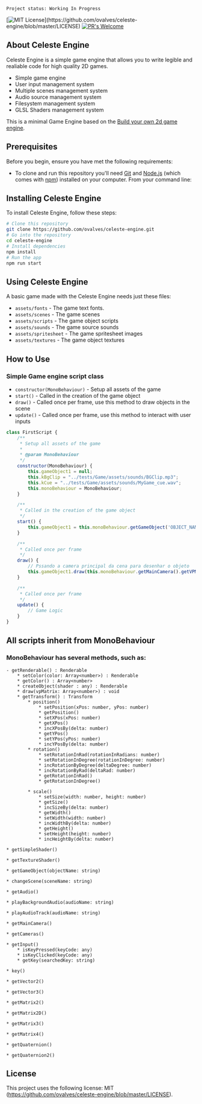```
Project status: Working In Progress
```

[![MIT License](https://img.shields.io/apm/l/atomic-design-ui.svg?)](https://github.com/ovalves/celeste-engine/blob/master/LICENSE)
[![PR's Welcome](https://img.shields.io/badge/PRs-welcome-brightgreen.svg?style=flat)](http://makeapullrequest.com)

## About Celeste Engine
Celeste Engine is a simple game engine that allows you to write legible and realiable code for high quality 2D games.
- Simple game engine
- User input management system
- Multiple scenes management system
- Audio source management system
- Filesystem management system
- GLSL Shaders management system

This is a minimal Game Engine based on the [Build your own 2d game engine](https://github.com/apress/build-your-own-2d-game-engine).

## Prerequisites

Before you begin, ensure you have met the following requirements:
* To clone and run this repository you'll need [Git](https://git-scm.com) and [Node.js](https://nodejs.org/en/download/) (which comes with [npm](http://npmjs.com)) installed on your computer. From your command line:

## Installing Celeste Engine

To install Celeste Engine, follow these steps:

```bash
# Clone this repository
git clone https://github.com/ovalves/celeste-engine.git
# Go into the repository
cd celeste-engine
# Install dependencies
npm install
# Run the app
npm run start
```

## Using Celeste Engine

A basic game made with the Celeste Engine needs just these files:

- `assets/fonts` - The game text fonts.
- `assets/scenes` - The game scenes
- `assets/scripts` - The game object scripts
- `assets/sounds` - The game source sounds
- `assets/spritesheet` - The game spritesheet images
- `assets/textures` - The game object textures

## How to Use
### Simple Game engine script class
- `constructor(MonoBehaviour)` - Setup all assets of the game
- `start()` - Called in the creation of the game object
- `draw()` - Called once per frame, use this method to draw objects in the scene
- `update()` - Called once per frame, use this method to interact with user inputs
```js
class FirstScript {
    /**
     * Setup all assets of the game
     *
     * @param MonoBehaviour
     */
    constructor(MonoBehaviour) {
        this.gameObject1 = null;
        this.kBgClip = "../tests/Game/assets/sounds/BGClip.mp3";
        this.kCue = "../tests/Game/assets/sounds/MyGame_cue.wav";
        this.monoBehaviour = MonoBehaviour;
    }

    /**
     * Called in the creation of the game object
     */
    start() {
        this.gameObject1 = this.monoBehaviour.getGameObject('OBJECT_NAME');
    }

    /**
     * Called once per frame
     */
    draw() {
        // Pssando a camera principal da cena para desenhar o objeto
        this.gameObject1.draw(this.monoBehaviour.getMainCamera().getVPMatrix());
    }

    /**
     * Called once per frame
     */
    update() {
        // Game Logic
    }
}
```

## All scripts inherit from MonoBehaviour
### MonoBehaviour has several methods, such as:
```
- getRenderable() : Renderable
    * setColor(color: Array<number>) : Renderable
    * getColor() : Array<number>
    * createObject(shader : any) : Renderable
    * draw(vpMatrix: Array<number>) : void
    * getTransform() : Transform
        * position()
            * setPosition(xPos: number, yPos: number)
            * getPosition()
            * setXPos(xPos: number)
            * getXPos()
            * incXPosBy(delta: number)
            * getYPos()
            * setYPos(yPos: number)
            * incYPosBy(delta: number)
        * rotation()
            * setRotationInRad(rotationInRadians: number)
            * setRotationInDegree(rotationInDegree: number)
            * incRotationByDegree(deltaDegree: number)
            * incRotationByRad(deltaRad: number)
            * getRotationInRad()
            * getRotationInDegree()

        * scale()
            * setSize(width: number, height: number)
            * getSize()
            * incSizeBy(delta: number)
            * getWidth()
            * setWidth(width: number)
            * incWidthBy(delta: number)
            * getHeight()
            * setHeight(height: number)
            * incHeightBy(delta: number)
```

```
* getSimpleShader()
```

```
* getTextureShader()
```

```
* getGameObject(objectName: string)
```

```
* changeScene(sceneName: string)
```

```
* getAudio()
```

```
* playBackgroundAudio(audioName: string)
```

```
* playAudioTrack(audioName: string)
```

```
* getMainCamera()
```

```
* getCameras()
```

```
* getInput()
    * isKeyPressed(keyCode: any)
    * isKeyClicked(keyCode: any)
    * getKey(searchedKey: string)
```

```    
* key()
```

```
* getVector2()
```

```
* getVector3()
```

```
* getMatrix2()
```

```
* getMatrix2D()
```

```
* getMatrix3()
```

```
* getMatrix4()
```

```
* getQuaternion()
```

```
* getQuaternion2()
```

## License

This project uses the following license: MIT (https://github.com/ovalves/celeste-engine/blob/master/LICENSE).
